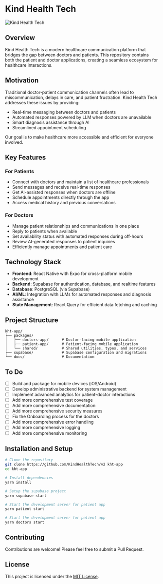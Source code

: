 # Kind Health Tech

![Kind Health Tech](https://img.shields.io/badge/Status-In%20Development-brightgreen)

## Overview

Kind Health Tech is a modern healthcare communication platform that bridges the gap between doctors and patients. This repository contains both the patient and doctor applications, creating a seamless ecosystem for healthcare interactions.

## Motivation

Traditional doctor-patient communication channels often lead to miscommunication, delays in care, and patient frustration. Kind Health Tech addresses these issues by providing:

- Real-time messaging between doctors and patients
- Automated responses powered by LLM when doctors are unavailable
- Smart diagnosis assistance through AI
- Streamlined appointment scheduling

Our goal is to make healthcare more accessible and efficient for everyone involved.

## Key Features

### For Patients
- Connect with doctors and maintain a list of healthcare professionals
- Send messages and receive real-time responses
- Get AI-assisted responses when doctors are offline
- Schedule appointments directly through the app
- Access medical history and previous conversations

### For Doctors
- Manage patient relationships and communications in one place
- Reply to patients when available
- Set availability status with automated responses during off-hours
- Review AI-generated responses to patient inquiries
- Efficiently manage appointments and patient care

## Technology Stack

- **Frontend**: React Native with Expo for cross-platform mobile development
- **Backend**: Supabase for authentication, database, and realtime features
- **Database**: PostgreSQL (via Supabase)
- **AI/ML**: Integration with LLMs for automated responses and diagnosis assistance
- **State Management**: React Query for efficient data fetching and caching

## Project Structure

```
kht-app/
├── packages/
│   ├── doctors-app/      # Doctor-facing mobile application
│   ├── patient-app/      # Patient-facing mobile application
│   └── shared/           # Shared utilities, types, and services
├── supabase/             # Supabase configuration and migrations
└── docs/                 # Documentation
```

## To Do

- [ ] Build and package for mobile devices (iOS/Android)
- [ ] Develop administrative backend for system management
- [ ] Implement advanced analytics for patient-doctor interactions
- [ ] Add more comprehensive test coverage
- [ ] Add more comprehensive documentation
- [ ] Add more comprehensive security measures
- [ ] Fix the Onboarding process for the doctors
- [ ] Add more comprehensive error handling
- [ ] Add more comprehensive logging
- [ ] Add more comprehensive monitoring

## Installation and Setup

```bash
# Clone the repository
git clone https://github.com/KindHealthTech/v2 kht-app
cd kht-app

# Install dependencies
yarn install

# Setup the supabase project
yarn supabase start

# Start the development server for patient app
yarn patient start

# Start the development server for patient app
yarn doctors start
```

## Contributing

Contributions are welcome! Please feel free to submit a Pull Request.

## License

This project is licensed under the [MIT License](LICENSE).
